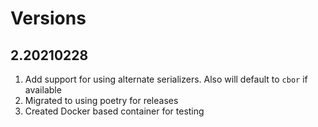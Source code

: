 # Versions

## 2.20210228

1. Add support for using alternate serializers. Also will default to `cbor` if available
2. Migrated to using poetry for releases
3. Created Docker based container for testing

